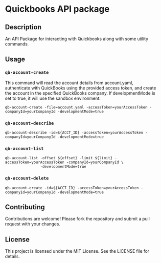 Quickbooks API package
======================

## Description

An API Package for interacting with Quickbooks along with some
utility commands.

## Usage

### `qb-account-create`

This command will read the account details from account.yaml, authenticate with QuickBooks using the provided
access token, and create the account in the specified QuickBooks company. If developmentMode is set to true,
it will use the sandbox environment.

```shell
qb-account-create -file=account.yaml -accessToken=yourAccessToken -companyId=yourCompanyId -developmentMode=true
```

### `qb-account-describe`

```shell
qb-account-describe -id=${ACCT_ID} -accessToken=yourAccessToken -companyId=yourCompanyId -developmentMode=true
```

### `qb-account-list`

```shell
qb-account-list -offset ${offset} -limit ${limit} -accessToken=yourAccessToken -companyId=yourCompanyId \
                -developmentMode=true
```

### `qb-account-delete`

```shell
qb-account-create -id=${ACCT_ID} -accessToken=yourAccessToken -companyId=yourCompanyId -developmentMode=true
```

## Contributing
Contributions are welcome! Please fork the repository and submit a pull request with your changes.

## License
This project is licensed under the MIT License. See the LICENSE file for details.

